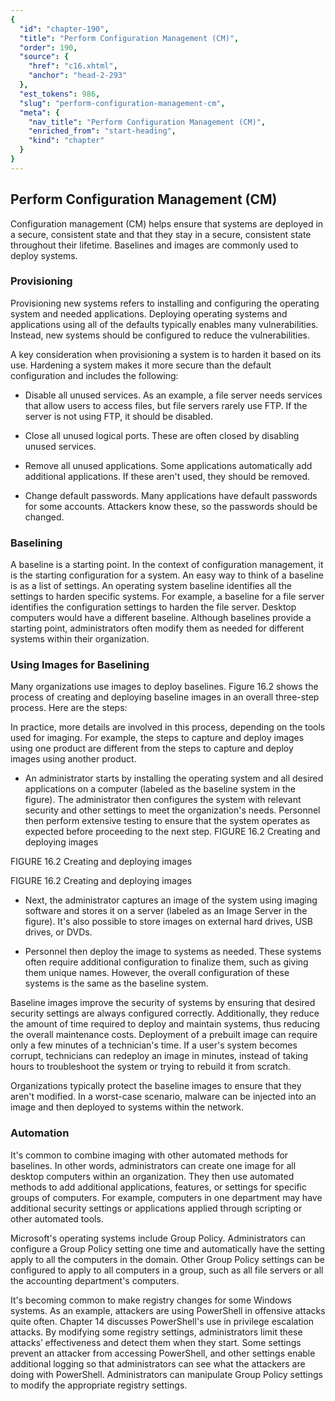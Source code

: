 ```yaml
---
{
  "id": "chapter-190",
  "title": "Perform Configuration Management (CM)",
  "order": 190,
  "source": {
    "href": "c16.xhtml",
    "anchor": "head-2-293"
  },
  "est_tokens": 986,
  "slug": "perform-configuration-management-cm",
  "meta": {
    "nav_title": "Perform Configuration Management (CM)",
    "enriched_from": "start-heading",
    "kind": "chapter"
  }
}
---
```

## Perform Configuration Management (CM)

Configuration management (CM) helps ensure that systems are deployed in a secure, consistent state and that they stay in a secure, consistent state throughout their lifetime. Baselines and images are commonly used to deploy systems.

### Provisioning

Provisioning new systems refers to installing and configuring the operating system and needed applications. Deploying operating systems and applications using all of the defaults typically enables many vulnerabilities. Instead, new systems should be configured to reduce the vulnerabilities.

A key consideration when provisioning a system is to harden it based on its use. Hardening a system makes it more secure than the default configuration and includes the following:

- Disable all unused services. As an example, a file server needs services that allow users to access files, but file servers rarely use FTP. If the server is not using FTP, it should be disabled.

- Close all unused logical ports. These are often closed by disabling unused services.

- Remove all unused applications. Some applications automatically add additional applications. If these aren't used, they should be removed.

- Change default passwords. Many applications have default passwords for some accounts. Attackers know these, so the passwords should be changed.

### Baselining

A baseline is a starting point. In the context of configuration management, it is the starting configuration for a system. An easy way to think of a baseline is as a list of settings. An operating system baseline identifies all the settings to harden specific systems. For example, a baseline for a file server identifies the configuration settings to harden the file server. Desktop computers would have a different baseline. Although baselines provide a starting point, administrators often modify them as needed for different systems within their organization.

### Using Images for Baselining

Many organizations use images to deploy baselines. Figure 16.2 shows the process of creating and deploying baseline images in an overall three-step process. Here are the steps:

In practice, more details are involved in this process, depending on the tools used for imaging. For example, the steps to capture and deploy images using one product are different from the steps to capture and deploy images using another product.

- An administrator starts by installing the operating system and all desired applications on a computer (labeled as the baseline system in the figure). The administrator then configures the system with relevant security and other settings to meet the organization's needs. Personnel then perform extensive testing to ensure that the system operates as expected before proceeding to the next step. FIGURE 16.2 Creating and deploying images

FIGURE 16.2 Creating and deploying images

FIGURE 16.2 Creating and deploying images

- Next, the administrator captures an image of the system using imaging software and stores it on a server (labeled as an Image Server in the figure). It's also possible to store images on external hard drives, USB drives, or DVDs.

- Personnel then deploy the image to systems as needed. These systems often require additional configuration to finalize them, such as giving them unique names. However, the overall configuration of these systems is the same as the baseline system.

Baseline images improve the security of systems by ensuring that desired security settings are always configured correctly. Additionally, they reduce the amount of time required to deploy and maintain systems, thus reducing the overall maintenance costs. Deployment of a prebuilt image can require only a few minutes of a technician's time. If a user's system becomes corrupt, technicians can redeploy an image in minutes, instead of taking hours to troubleshoot the system or trying to rebuild it from scratch.

Organizations typically protect the baseline images to ensure that they aren't modified. In a worst-case scenario, malware can be injected into an image and then deployed to systems within the network.

### Automation

It's common to combine imaging with other automated methods for baselines. In other words, administrators can create one image for all desktop computers within an organization. They then use automated methods to add additional applications, features, or settings for specific groups of computers. For example, computers in one department may have additional security settings or applications applied through scripting or other automated tools.

Microsoft's operating systems include Group Policy. Administrators can configure a Group Policy setting one time and automatically have the setting apply to all the computers in the domain. Other Group Policy settings can be configured to apply to all computers in a group, such as all file servers or all the accounting department's computers.

It's becoming common to make registry changes for some Windows systems. As an example, attackers are using PowerShell in offensive attacks quite often. Chapter 14 discusses PowerShell's use in privilege escalation attacks. By modifying some registry settings, administrators limit these attacks’ effectiveness and detect them when they start. Some settings prevent an attacker from accessing PowerShell, and other settings enable additional logging so that administrators can see what the attackers are doing with PowerShell. Administrators can manipulate Group Policy settings to modify the appropriate registry settings.
